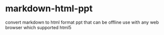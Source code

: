 # markdown-html-ppt
convert markdown to html format ppt that can be offline use with any web browser which supported html5
